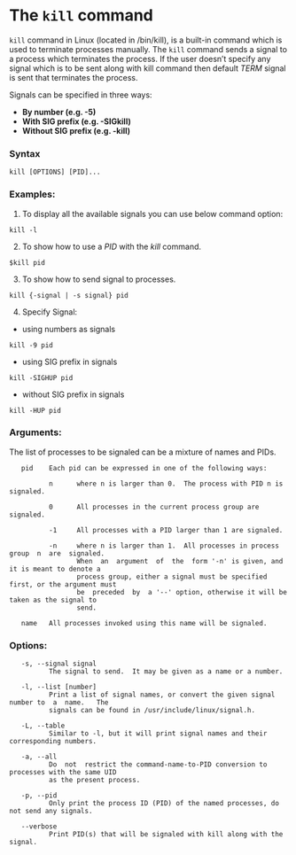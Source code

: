 #  The `kill` command

`kill` command in Linux (located in /bin/kill), is a built-in command which is used to terminate processes manually. The `kill` command sends a signal to a process which terminates the process. If the user doesn’t specify any signal which is to be sent along with kill command then default _TERM_ signal is sent that terminates the process.

Signals can be specified in three ways:
-   **By number (e.g. -5)**
-   **With SIG prefix (e.g. -SIGkill)**
-   **Without SIG prefix (e.g. -kill)**
  
### Syntax

```
kill [OPTIONS] [PID]...
```

###  Examples:
1. To display all the available signals you can use below command option:

```
kill -l
```

2. To show how to use a _PID_ with the _kill_ command.

```
$kill pid
```

3. To show how to send signal to processes.
```
kill {-signal | -s signal} pid
```

4. Specify Signal:
	
- using numbers as signals 
```
kill -9 pid
```
- using SIG prefix in signals
```
kill -SIGHUP pid
```
- without SIG prefix in signals
```
kill -HUP pid
```


###  Arguments:
The list of processes to be signaled can be a mixture of names and PIDs.

       pid    Each pid can be expressed in one of the following ways:

              n      where n is larger than 0.  The process with PID n is signaled.

              0      All processes in the current process group are signaled.

              -1     All processes with a PID larger than 1 are signaled.

              -n     where n is larger than 1.  All processes in process group  n  are  signaled.
                     When  an  argument  of  the  form '-n' is given, and it is meant to denote a
                     process group, either a signal must be specified first, or the argument must
                     be  preceded  by  a '--' option, otherwise it will be taken as the signal to
                     send.

       name   All processes invoked using this name will be signaled.
###  Options:
	   -s, --signal signal
              The signal to send.  It may be given as a name or a number.

       -l, --list [number]
              Print a list of signal names, or convert the given signal number to  a  name.   The
              signals can be found in /usr/include/linux/signal.h.

       -L, --table
              Similar to -l, but it will print signal names and their corresponding numbers.

       -a, --all
              Do  not  restrict the command-name-to-PID conversion to processes with the same UID
              as the present process.

       -p, --pid
              Only print the process ID (PID) of the named processes, do not send any signals.

       --verbose
              Print PID(s) that will be signaled with kill along with the signal.


